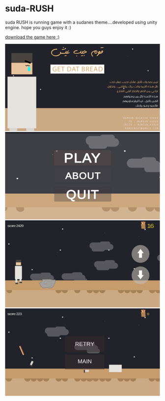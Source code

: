 # suda-RUSH

 suda RUSH is running game with a sudanes theme....developed using unity engine.
 hope you guys enjoy it :)
 
 [download the game here :)](http://bit.ly/suda-rush)


 
 ![An image](game_poster.png) <!-- .element height="50%" width="50%" -->
 ![An image](Screenshot1.png) <!-- .element height="50%" width="50%" -->
 ![An image](Screenshot2.png) <!-- .element height="50%" width="50%" -->
 ![An image](Screenshot3.png) <!-- .element height="50%" width="50%" -->
 

 


